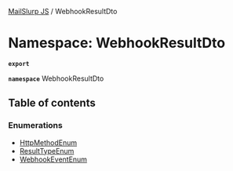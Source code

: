 [MailSlurp JS](../README.md) / WebhookResultDto

# Namespace: WebhookResultDto

**`export`**

**`namespace`** WebhookResultDto

## Table of contents

### Enumerations

- [HttpMethodEnum](../enums/WebhookResultDto.HttpMethodEnum.md)
- [ResultTypeEnum](../enums/WebhookResultDto.ResultTypeEnum.md)
- [WebhookEventEnum](../enums/WebhookResultDto.WebhookEventEnum.md)
